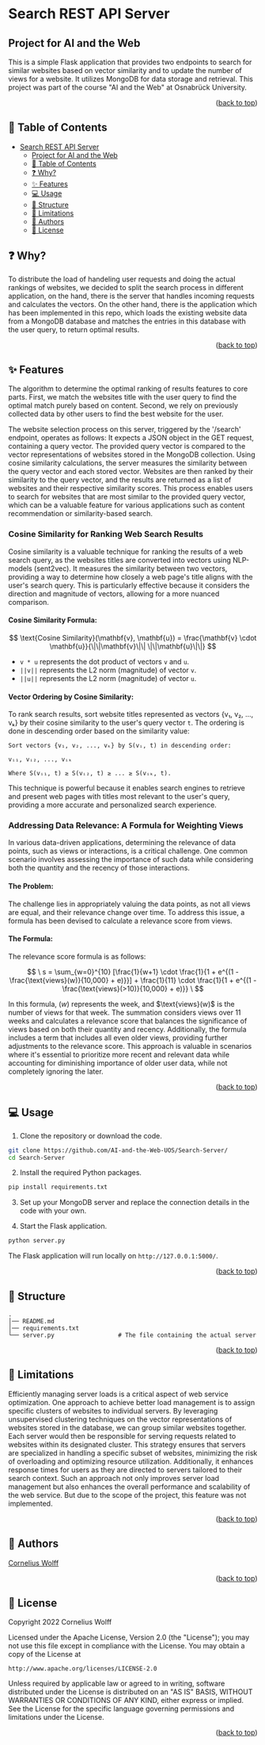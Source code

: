 # Search REST API Server
## Project for AI and the Web
This is a simple Flask application that provides two endpoints to search for similar websites based on vector similarity and to update the number of views for a website. It utilizes MongoDB for data storage and retrieval. This project was part of the course "AI and the Web" at Osnabrück University.
<p align="right">(<a href="#top">back to top</a>)</p>

## 📖 Table of Contents
- [Search REST API Server](#search-rest-api-server)
  - [Project for AI and the Web](#project-for-ai-and-the-web)
  - [📖 Table of Contents](#-table-of-contents)
  - [❓ Why?](#-why)
  - [✨ Features](#-features)
  - [💻 Usage](#-usage)
  - [💾 Structure](#-structure)
  - [🚫 Limitations](#-limitations)
  - [📝 Authors](#-authors)
  - [📎 License](#-license)

## ❓ Why?
To distribute the load of handeling user requests and doing the actual rankings of websites, we decided to split the search process in different application, on the hand, there is the server that handles incoming requests and calculates the vectors. On the other hand, there is the application which has been implemented in this repo, which loads the existing website data from a MongoDB database and matches the entries in this database with the user query, to return optimal results.
<p align="right">(<a href="#top">back to top</a>)</p>

## ✨ Features
The algorithm to determine the optimal ranking of results features to core parts. First, we match the websites title with the user query to find the optimal match purely based on content. Second, we rely on previously collected data by other users to find the best website for the user.</p>

The website selection process on this server, triggered by the '/search' endpoint, operates as follows: It expects a JSON object in the GET request, containing a query vector. The provided query vector is compared to the vector representations of websites stored in the MongoDB collection. Using cosine similarity calculations, the server measures the similarity between the query vector and each stored vector. Websites are then ranked by their similarity to the query vector, and the results are returned as a list of websites and their respective similarity scores. This process enables users to search for websites that are most similar to the provided query vector, which can be a valuable feature for various applications such as content recommendation or similarity-based search.

### Cosine Similarity for Ranking Web Search Results

Cosine similarity is a valuable technique for ranking the results of a web search query, as the websites titles are converted into vectors using NLP-models (sent2vec). It measures the similarity between two vectors, providing a way to determine how closely a web page's title aligns with the user's search query. This is particularly effective because it considers the direction and magnitude of vectors, allowing for a more nuanced comparison.

#### Cosine Similarity Formula:

$$
\text{Cosine Similarity}(\mathbf{v}, \mathbf{u}) = \frac{\mathbf{v} \cdot \mathbf{u}}{\|\|\mathbf{v}\|\| \|\|\mathbf{u}\|\|}
$$

- `v * u` represents the dot product of vectors `v` and `u`.
- `||v||` represents the L2 norm (magnitude) of vector `v`.
- `||u||` represents the L2 norm (magnitude) of vector `u`.

#### Vector Ordering by Cosine Similarity:
To rank search results, sort website titles represented as vectors {v₁, v₂, ..., vₖ} by their cosine similarity to the user's query vector `t`. The ordering is done in descending order based on the similarity value:

```
Sort vectors {v₁, v₂, ..., vₖ} by S(vᵢ, t) in descending order:

vᵢ₁, vᵢ₂, ..., vᵢₖ

Where S(vᵢ₁, t) ≥ S(vᵢ₂, t) ≥ ... ≥ S(vᵢₖ, t).
```

This technique is powerful because it enables search engines to retrieve and present web pages with titles most relevant to the user's query, providing a more accurate and personalized search experience.

### Addressing Data Relevance: A Formula for Weighting Views

In various data-driven applications, determining the relevance of data points, such as views or interactions, is a critical challenge. One common scenario involves assessing the importance of such data while considering both the quantity and the recency of those interactions. 

#### The Problem:

The challenge lies in appropriately valuing the data points, as not all views are equal, and their relevance change over time. To address this issue, a formula has been devised to calculate a relevance score from views.

#### The Formula:

The relevance score formula is as follows:

$$
\
s = \sum_{w=0}^{10} [\frac{1}{w+1} \cdot \frac{1}{1 + e^{(1 - \frac{\text{views}(w)}{10,000} + e)}}] + \frac{1}{11} \cdot \frac{1}{1 + e^{(1 - \frac{\text{views}(>10)}{10,000} + e)}}
\
$$

In this formula, (_w_) represents the week, and $\text{views}(w)\$ is the number of views for that week. The summation considers views over 11 weeks and calculates a relevance score that balances the significance of views based on both their quantity and recency. Additionally, the formula includes a term that includes all even older views, providing further adjustments to the relevance score. This approach is valuable in scenarios where it's essential to prioritize more recent and relevant data while accounting for diminishing importance of older user data, while not completely ignoring the later.

<p align="right">(<a href="#top">back to top</a>)</p>

## 💻 Usage

1. Clone the repository or download the code.

```bash
git clone https://github.com/AI-and-the-Web-UOS/Search-Server/
cd Search-Server
```

2. Install the required Python packages.

```bash
pip install requirements.txt
```

3. Set up your MongoDB server and replace the connection details in the code with your own.

4. Start the Flask application.

```bash
python server.py
```

The Flask application will run locally on `http://127.0.0.1:5000/`.
<p align="right">(<a href="#top">back to top</a>)</p>

## 💾 Structure
<!-- Project Structure -->

    .
    │── README.md
    │── requirements.txt
    └── server.py                  # The file containing the actual server
<p align="right">(<a href="#top">back to top</a>)</p>

## 🚫 Limitations
Efficiently managing server loads is a critical aspect of web service optimization. One approach to achieve better load management is to assign specific clusters of websites to individual servers. By leveraging unsupervised clustering techniques on the vector representations of websites stored in the database, we can group similar websites together. Each server would then be responsible for serving requests related to websites within its designated cluster. This strategy ensures that servers are specialized in handling a specific subset of websites, minimizing the risk of overloading and optimizing resource utilization. Additionally, it enhances response times for users as they are directed to servers tailored to their search context. Such an approach not only improves server load management but also enhances the overall performance and scalability of the web service. But due to the scope of the project, this feature was not implemented.
<p align="right">(<a href="#top">back to top</a>)</p>

## 📝 Authors
[Cornelius Wolff](mailto:cowolff@uos.de)<br/>
<p align="right">(<a href="#top">back to top</a>)</p>

## 📎 License
Copyright 2022 Cornelius Wolff

Licensed under the Apache License, Version 2.0 (the "License");
you may not use this file except in compliance with the License.
You may obtain a copy of the License at

    http://www.apache.org/licenses/LICENSE-2.0

Unless required by applicable law or agreed to in writing, software
distributed under the License is distributed on an "AS IS" BASIS,
WITHOUT WARRANTIES OR CONDITIONS OF ANY KIND, either express or implied.
See the License for the specific language governing permissions and
limitations under the License.
<p align="right">(<a href="#top">back to top</a>)</p>
